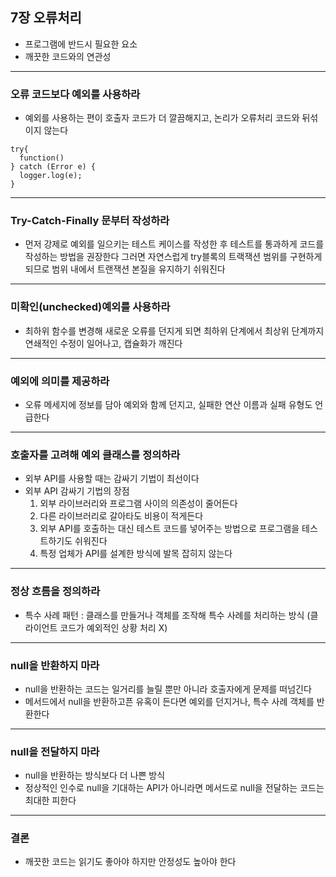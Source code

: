 ## 7장 오류처리

* 프로그램에 반드시 필요한 요소
* 깨끗한 코드와의 연관성
------------
### 오류 코드보다 예외를 사용하라
* 예외를 사용하는 편이 호출자 코드가 더 깔끔해지고, 논리가 오류처리 코드와 뒤섞이지 않는다
```
try{
  function()
} catch (Error e) {
  logger.log(e);
}
```
------------
### Try-Catch-Finally 문부터 작성하라
* 먼저 강제로 예외를 일으키는 테스트 케이스를 작성한 후 테스트를 통과하게 코드를 작성하는 방법을 권장한다
  그러면 자연스럽게 try블록의 트랙잭션 범위를 구현하게 되므로 범위 내에서 트랜잭션 본질을 유지하기 쉬워진다
------------
### 미확인(unchecked)예외를 사용하라
* 최하위 함수를 변경해 새로운 오류를 던지게 되면 최하위 단계에서 최상위 단계까지 연쇄적인 수정이 일어나고, 캡슐화가 깨진다
------------
### 예외에 의미를 제공하라
* 오류 메세지에 정보를 담아 예외와 함께 던지고, 실패한 연산 이름과 실패 유형도 언급한다
------------
### 호출자를 고려해 예외 클래스를 정의하라
* 외부 API를 사용할 때는 감싸기 기법이 최선이다
* 외부 API 감싸기 기법의 장점
  1. 외부 라이브러리와 프로그램 사이의 의존성이 줄어든다
  2. 다른 라이브러리로 갈아타도 비용이 적게든다
  3. 외부 API를 호출하는 대신 테스트 코드를 넣어주는 방법으로 프로그램을 테스트하기도 쉬워진다
  4. 특정 업체가 API를 설계한 방식에 발목 잡히지 않는다
------------
### 정상 흐름을 정의하라
* 특수 사례 패턴 : 클래스를 만들거나 객체를 조작해 특수 사례를 처리하는 방식 (클라이언트 코드가 예외적인 상황 처리 X)
------------
### null을 반환하지 마라
* null을 반환하는 코드는 일거리를 늘릴 뿐만 아니라 호출자에게 문제를 떠넘긴다
* 메서드에서 null을 반환하고픈 유혹이 든다면 예외를 던지거나, 특수 사례 객체를 반환한다
------------
### null을 전달하지 마라
* null을 반환하는 방식보다 더 나쁜 방식
* 정상적인 인수로 null을 기대하는 API가 아니라면 메서드로 null을 전달하는 코드는 최대한 피한다
------------
### 결론
* 깨끗한 코드는 읽기도 좋아야 하지만 안정성도 높아야 한다
